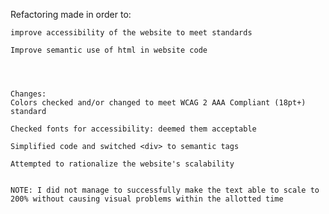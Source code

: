 Refactoring made in order to:

    improve accessibility of the website to meet standards

    Improve semantic use of html in website code




    Changes:
    Colors checked and/or changed to meet WCAG 2 AAA Compliant (18pt+) standard

    Checked fonts for accessibility: deemed them acceptable

    Simplified code and switched <div> to semantic tags

    Attempted to rationalize the website's scalability 


    NOTE: I did not manage to successfully make the text able to scale to 200% without causing visual problems within the allotted time


    

